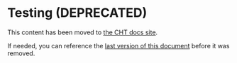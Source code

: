 # Testing (DEPRECATED)

This content has been moved to [the CHT docs site](https://docs.communityhealthtoolkit.org/contribute/code/core/automated-tests/).

If needed, you can reference the [last version of this document](https://github.com/medic/cht-core/blob/3f7f6d6e39ff030c94e99a81103595685ca48948/TESTING.md) before it was removed.
